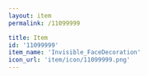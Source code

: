 ```yaml
---
layout: item
permalink: /11099999

title: Item
id: '11099999'
item_name: 'Invisible_FaceDecoration'
icon_url: 'item/icon/11099999.png'
---
```

